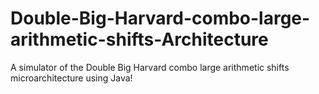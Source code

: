 # Double-Big-Harvard-combo-large-arithmetic-shifts-Architecture

A simulator of the Double Big Harvard combo large arithmetic shifts microarchitecture using Java!
